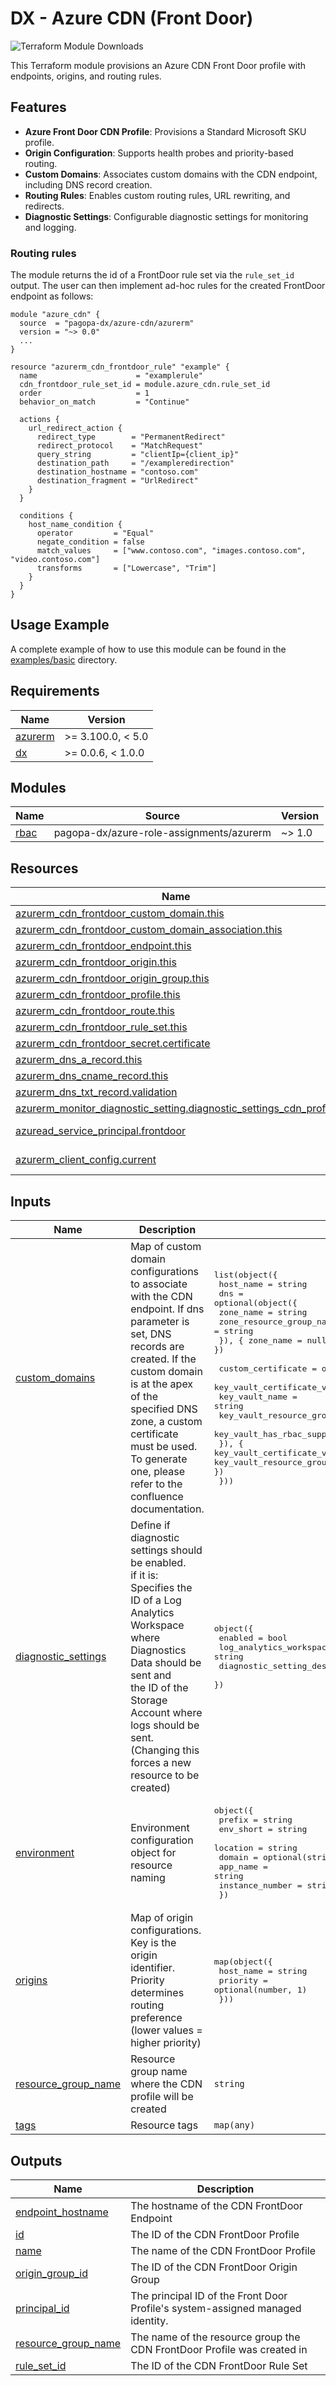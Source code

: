 # DX - Azure CDN (Front Door)

![Terraform Module Downloads](https://img.shields.io/terraform/module/dm/pagopa-dx/azure-cdn/azurerm?logo=terraform&label=downloads&cacheSeconds=5000&link=https%3A%2F%2Fregistry.terraform.io%2Fmodules%2Fpagopa-dx%2Fazure-cdn%2Fazurerm%2Flatest)

This Terraform module provisions an Azure CDN Front Door profile with endpoints, origins, and routing rules.

## Features

- **Azure Front Door CDN Profile**: Provisions a Standard Microsoft SKU profile.
- **Origin Configuration**: Supports health probes and priority-based routing.
- **Custom Domains**: Associates custom domains with the CDN endpoint, including DNS record creation.
- **Routing Rules**: Enables custom routing rules, URL rewriting, and redirects.
- **Diagnostic Settings**: Configurable diagnostic settings for monitoring and logging.

### Routing rules
The module returns the id of a FrontDoor rule set via the `rule_set_id` output. The user can then implement ad-hoc rules for the created FrontDoor endpoint as follows:

```
module "azure_cdn" {
  source  = "pagopa-dx/azure-cdn/azurerm"
  version = "~> 0.0"
  ...
}

resource "azurerm_cdn_frontdoor_rule" "example" {
  name                      = "examplerule"
  cdn_frontdoor_rule_set_id = module.azure_cdn.rule_set_id
  order                     = 1
  behavior_on_match         = "Continue"

  actions {
    url_redirect_action {
      redirect_type        = "PermanentRedirect"
      redirect_protocol    = "MatchRequest"
      query_string         = "clientIp={client_ip}"
      destination_path     = "/exampleredirection"
      destination_hostname = "contoso.com"
      destination_fragment = "UrlRedirect"
    }
  }

  conditions {
    host_name_condition {
      operator         = "Equal"
      negate_condition = false
      match_values     = ["www.contoso.com", "images.contoso.com", "video.contoso.com"]
      transforms       = ["Lowercase", "Trim"]
    }
  }
}
```

## Usage Example

A complete example of how to use this module can be found in the [examples/basic](https://github.com/pagopa-dx/terraform-azurerm-azure-cdn/tree/main/examples/basic) directory.

<!-- BEGIN_TF_DOCS -->
## Requirements

| Name | Version |
|------|---------|
| <a name="requirement_azurerm"></a> [azurerm](#requirement\_azurerm) | >= 3.100.0, < 5.0 |
| <a name="requirement_dx"></a> [dx](#requirement\_dx) | >= 0.0.6, < 1.0.0 |

## Modules

| Name | Source | Version |
|------|--------|---------|
| <a name="module_rbac"></a> [rbac](#module\_rbac) | pagopa-dx/azure-role-assignments/azurerm | ~> 1.0 |

## Resources

| Name | Type |
|------|------|
| [azurerm_cdn_frontdoor_custom_domain.this](https://registry.terraform.io/providers/hashicorp/azurerm/latest/docs/resources/cdn_frontdoor_custom_domain) | resource |
| [azurerm_cdn_frontdoor_custom_domain_association.this](https://registry.terraform.io/providers/hashicorp/azurerm/latest/docs/resources/cdn_frontdoor_custom_domain_association) | resource |
| [azurerm_cdn_frontdoor_endpoint.this](https://registry.terraform.io/providers/hashicorp/azurerm/latest/docs/resources/cdn_frontdoor_endpoint) | resource |
| [azurerm_cdn_frontdoor_origin.this](https://registry.terraform.io/providers/hashicorp/azurerm/latest/docs/resources/cdn_frontdoor_origin) | resource |
| [azurerm_cdn_frontdoor_origin_group.this](https://registry.terraform.io/providers/hashicorp/azurerm/latest/docs/resources/cdn_frontdoor_origin_group) | resource |
| [azurerm_cdn_frontdoor_profile.this](https://registry.terraform.io/providers/hashicorp/azurerm/latest/docs/resources/cdn_frontdoor_profile) | resource |
| [azurerm_cdn_frontdoor_route.this](https://registry.terraform.io/providers/hashicorp/azurerm/latest/docs/resources/cdn_frontdoor_route) | resource |
| [azurerm_cdn_frontdoor_rule_set.this](https://registry.terraform.io/providers/hashicorp/azurerm/latest/docs/resources/cdn_frontdoor_rule_set) | resource |
| [azurerm_cdn_frontdoor_secret.certificate](https://registry.terraform.io/providers/hashicorp/azurerm/latest/docs/resources/cdn_frontdoor_secret) | resource |
| [azurerm_dns_a_record.this](https://registry.terraform.io/providers/hashicorp/azurerm/latest/docs/resources/dns_a_record) | resource |
| [azurerm_dns_cname_record.this](https://registry.terraform.io/providers/hashicorp/azurerm/latest/docs/resources/dns_cname_record) | resource |
| [azurerm_dns_txt_record.validation](https://registry.terraform.io/providers/hashicorp/azurerm/latest/docs/resources/dns_txt_record) | resource |
| [azurerm_monitor_diagnostic_setting.diagnostic_settings_cdn_profile](https://registry.terraform.io/providers/hashicorp/azurerm/latest/docs/resources/monitor_diagnostic_setting) | resource |
| [azuread_service_principal.frontdoor](https://registry.terraform.io/providers/hashicorp/azuread/latest/docs/data-sources/service_principal) | data source |
| [azurerm_client_config.current](https://registry.terraform.io/providers/hashicorp/azurerm/latest/docs/data-sources/client_config) | data source |

## Inputs

| Name | Description | Type | Default | Required |
|------|-------------|------|---------|:--------:|
| <a name="input_custom_domains"></a> [custom\_domains](#input\_custom\_domains) | Map of custom domain configurations to associate with the CDN endpoint. If dns parameter is set, DNS records are created. If the custom domain is at the apex of the specified DNS zone, a custom certificate must be used. To generate one, please refer to the confluence documentation. | <pre>list(object({<br/>    host_name = string<br/>    dns = optional(object({<br/>      zone_name                = string<br/>      zone_resource_group_name = string<br/>    }), { zone_name = null, zone_resource_group_name = null })<br/><br/>    custom_certificate = optional(object({<br/>      key_vault_certificate_versionless_id = string<br/>      key_vault_name                       = string<br/>      key_vault_resource_group_name        = string<br/>      key_vault_has_rbac_support           = optional(bool, true)<br/>    }), { key_vault_certificate_versionless_id = null, key_vault_name = null, key_vault_resource_group_name = null, key_vault_has_rbac_support = null })<br/>  }))</pre> | `[]` | no |
| <a name="input_diagnostic_settings"></a> [diagnostic\_settings](#input\_diagnostic\_settings) | Define if diagnostic settings should be enabled.<br/>if it is:<br/>Specifies the ID of a Log Analytics Workspace where Diagnostics Data should be sent and<br/>the ID of the Storage Account where logs should be sent. (Changing this forces a new resource to be created) | <pre>object({<br/>    enabled                                   = bool<br/>    log_analytics_workspace_id                = string<br/>    diagnostic_setting_destination_storage_id = string<br/>  })</pre> | <pre>{<br/>  "diagnostic_setting_destination_storage_id": null,<br/>  "enabled": false,<br/>  "log_analytics_workspace_id": null<br/>}</pre> | no |
| <a name="input_environment"></a> [environment](#input\_environment) | Environment configuration object for resource naming | <pre>object({<br/>    prefix          = string<br/>    env_short       = string<br/>    location        = string<br/>    domain          = optional(string)<br/>    app_name        = string<br/>    instance_number = string<br/>  })</pre> | n/a | yes |
| <a name="input_origins"></a> [origins](#input\_origins) | Map of origin configurations. Key is the origin identifier. Priority determines routing preference (lower values = higher priority) | <pre>map(object({<br/>    host_name = string<br/>    priority  = optional(number, 1)<br/>  }))</pre> | n/a | yes |
| <a name="input_resource_group_name"></a> [resource\_group\_name](#input\_resource\_group\_name) | Resource group name where the CDN profile will be created | `string` | n/a | yes |
| <a name="input_tags"></a> [tags](#input\_tags) | Resource tags | `map(any)` | n/a | yes |

## Outputs

| Name | Description |
|------|-------------|
| <a name="output_endpoint_hostname"></a> [endpoint\_hostname](#output\_endpoint\_hostname) | The hostname of the CDN FrontDoor Endpoint |
| <a name="output_id"></a> [id](#output\_id) | The ID of the CDN FrontDoor Profile |
| <a name="output_name"></a> [name](#output\_name) | The name of the CDN FrontDoor Profile |
| <a name="output_origin_group_id"></a> [origin\_group\_id](#output\_origin\_group\_id) | The ID of the CDN FrontDoor Origin Group |
| <a name="output_principal_id"></a> [principal\_id](#output\_principal\_id) | The principal ID of the Front Door Profile's system-assigned managed identity. |
| <a name="output_resource_group_name"></a> [resource\_group\_name](#output\_resource\_group\_name) | The name of the resource group the CDN FrontDoor Profile was created in |
| <a name="output_rule_set_id"></a> [rule\_set\_id](#output\_rule\_set\_id) | The ID of the CDN FrontDoor Rule Set |
<!-- END_TF_DOCS -->
